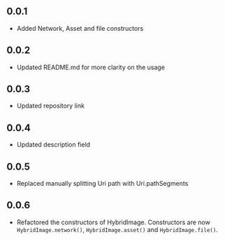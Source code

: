 ## 0.0.1

* Added Network, Asset and file constructors
## 0.0.2

* Updated README.md for more clarity on the usage

## 0.0.3

* Updated repository link

## 0.0.4

* Updated description field

## 0.0.5

* Replaced manually splitting Uri path with Uri.pathSegments

## 0.0.6

* Refactored the constructors of HybridImage. Constructors are now `HybridImage.network()`, `HybridImage.asset()` and `HybridImage.file()`.